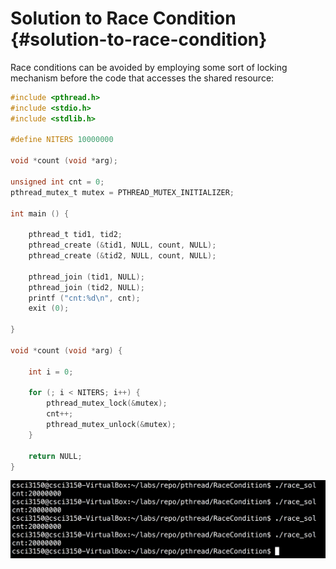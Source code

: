 # Solution to Race Condition {#solution-to-race-condition}

Race conditions can be avoided by employing some sort of locking mechanism before the code that accesses the shared resource:

```c
#include <pthread.h>
#include <stdio.h>
#include <stdlib.h>

#define NITERS 10000000

void *count (void *arg);

unsigned int cnt = 0;
pthread_mutex_t mutex = PTHREAD_MUTEX_INITIALIZER;

int main () {

    pthread_t tid1, tid2;
    pthread_create (&tid1, NULL, count, NULL);
    pthread_create (&tid2, NULL, count, NULL);

    pthread_join (tid1, NULL);
    pthread_join (tid2, NULL);
    printf ("cnt:%d\n", cnt);
    exit (0);

}

void *count (void *arg) {

    int i = 0;

    for (; i < NITERS; i++) {
        pthread_mutex_lock(&mutex);
        cnt++;
        pthread_mutex_unlock(&mutex);
    }

    return NULL;
}
```

![](/assets/race_sol.png)

